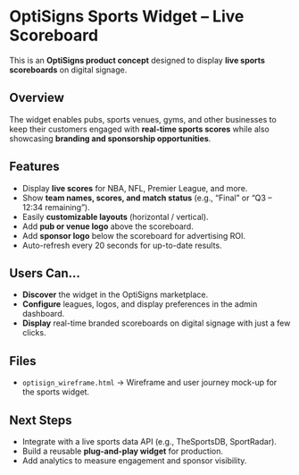 # OptiSigns Sports Widget – Live Scoreboard

This is an **OptiSigns product concept** designed to display **live sports scoreboards** on digital signage.  

## Overview
The widget enables pubs, sports venues, gyms, and other businesses to keep their customers engaged with **real-time sports scores** while also showcasing **branding and sponsorship opportunities**.  

## Features
- Display **live scores** for NBA, NFL, Premier League, and more.  
- Show **team names, scores, and match status** (e.g., “Final” or “Q3 – 12:34 remaining”).  
- Easily **customizable layouts** (horizontal / vertical).  
- Add **pub or venue logo** above the scoreboard.  
- Add **sponsor logo** below the scoreboard for advertising ROI.  
- Auto-refresh every 20 seconds for up-to-date results.  

## Users Can…
- **Discover** the widget in the OptiSigns marketplace.  
- **Configure** leagues, logos, and display preferences in the admin dashboard.  
- **Display** real-time branded scoreboards on digital signage with just a few clicks.  

## Files
- `optisign_wireframe.html` → Wireframe and user journey mock-up for the sports widget.  

## Next Steps
- Integrate with a live sports data API (e.g., TheSportsDB, SportRadar).  
- Build a reusable **plug-and-play widget** for production.  
- Add analytics to measure engagement and sponsor visibility.  
